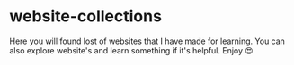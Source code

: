 # website-collections
Here you will found lost of websites that I have made for learning. You can also explore website's and learn something if it's helpful. Enjoy 😍
